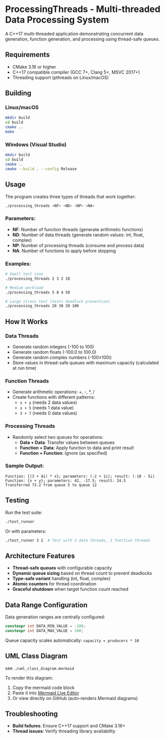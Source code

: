 # ProcessingThreads - Multi-threaded Data Processing System

A C++17 multi-threaded application demonstrating concurrent data generation, function generation, and processing using thread-safe queues.

## Requirements

- CMake 3.16 or higher
- C++17 compatible compiler (GCC 7+, Clang 5+, MSVC 2017+)
- Threading support (pthreads on Linux/macOS)

## Building

### Linux/macOS
```bash
mkdir build
cd build
cmake ..
make
```

### Windows (Visual Studio)
```bash
mkdir build
cd build
cmake ..
cmake --build . --config Release
```

## Usage

The program creates three types of threads that work together:

```bash
./processing_threads <NF> <ND> <NP> <NA>
```

### Parameters:
- **NF**: Number of function threads (generate arithmetic functions)
- **ND**: Number of data threads (generate random values: int, float, complex)
- **NP**: Number of processing threads (consume and process data)
- **NA**: Number of functions to apply before stopping

### Examples:
```bash
# Small test case
./processing_threads 2 3 2 10

# Medium workload
./processing_threads 5 8 4 50

# Large stress test (tests deadlock prevention)
./processing_threads 20 30 20 100
```

## How It Works

### Data Threads
- Generate random integers (-100 to 100)
- Generate random floats (-100.0 to 100.0)
- Generate random complex numbers (-100±100i)
- Store values in thread-safe queues with maximum capacity (calculated at run time)

### Function Threads
- Generate arithmetic operations: +, -, *, /
- Create functions with different patterns:
  - `x + y` (needs 2 data values)
  - `x + 5` (needs 1 data value)
  - `3 + 7` (needs 0 data values)

### Processing Threads
- Randomly select two queues for operations:
  - **Data + Data**: Transfer values between queues
  - **Function + Data**: Apply function to data and print result
  - **Function + Function**: Ignore (as specified)

### Sample Output:
```
Function: {(3 + 4i) * x}; parameters: (-2 + 1i); result: (-10 - 5i)
Function: {x + y}; parameters: 42, -17.5; result: 24.5
Transferred 73.2 from queue 5 to queue 12
```

## Testing

Run the test suite:
```bash
./test_runner
```

Or with parameters:
```bash
./test_runner 3 2  # Test with 3 data threads, 2 function threads
```

## Architecture Features

- **Thread-safe queues** with configurable capacity
- **Dynamic queue sizing** based on thread count to prevent deadlocks
- **Type-safe variant** handling (int, float, complex<double>)
- **Atomic counters** for thread coordination
- **Graceful shutdown** when target function count reached

## Data Range Configuration

Data generation ranges are centrally configured:
```cpp
constexpr int DATA_MIN_VALUE = -100;
constexpr int DATA_MAX_VALUE = 100;
```

Queue capacity scales automatically: `capacity = producers * 10`

## UML Class Diagram
see `./uml_class_diagram.mermaid`

To render this diagram:
1. Copy the mermaid code block
2. Paste it into [Mermaid Live Editor](https://mermaid.live/)
3. Or view directly on GitHub (auto-renders Mermaid diagrams)

## Troubleshooting

- **Build failures**: Ensure C++17 support and CMake 3.16+
- **Thread issues**: Verify threading library availability